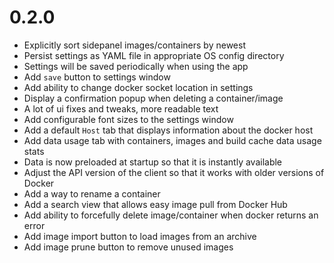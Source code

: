 # 0.2.0
- Explicitly sort sidepanel images/containers by newest
- Persist settings as YAML file in appropriate OS config directory
- Settings will be saved periodically when using the app
- Add `save` button to settings window
- Add ability to change docker socket location in settings
- Display a confirmation popup when deleting a container/image
- A lot of ui fixes and tweaks, more readable text
- Add configurable font sizes to the settings window
- Add a default `Host` tab that displays information about the docker host
- Add data usage tab with containers, images and build cache data usage stats
- Data is now preloaded at startup so that it is instantly available
- Adjust the API version of the client so that it works with older versions of Docker
- Add a way to rename a container
- Add a search view that allows easy image pull from Docker Hub
- Add ability to forcefully delete image/container when docker returns an error
- Add image import button to load images from an archive
- Add image prune button to remove unused images
